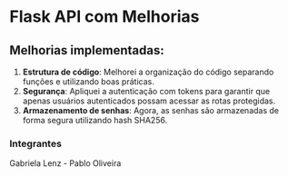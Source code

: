 # Flask API com Melhorias

## Melhorias implementadas:

1. **Estrutura de código**: Melhorei a organização do código separando funções e utilizando boas práticas.
2. **Segurança**: Apliquei a autenticação com tokens para garantir que apenas usuários autenticados possam acessar as rotas protegidas.
3. **Armazenamento de senhas**: Agora, as senhas são armazenadas de forma segura utilizando hash SHA256.

### Integrantes
Gabriela Lenz -
Pablo Oliveira
